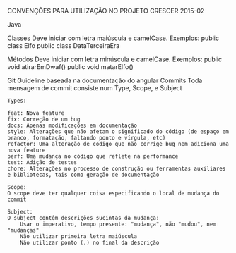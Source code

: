 CONVENÇÕES PARA UTILIZAÇÃO NO PROJETO CRESCER 2015-02

Java

Classes
	Deve iniciar com letra maiúscula e camelCase. Exemplos:
		public class Elfo
		public class DataTerceiraEra

Métodos
	Deve iniciar com letra minúscula e camelCase. Exemplos:
		public void atirarEmDwaf()
		public void matarElfo()

Git
	Guideline baseada na documentação do angular
Commits
	Toda mensagem de commit consiste num Type, Scope, e Subject

	Types:

	feat: Nova feature
	fix: Correção de um bug
	docs: Apenas modificações em documentação
	style: Alterações que não afetam o significado do código (de espaço em branco, formatação, faltando ponto e vírgula, etc)
	refactor: Uma alteração de código que não corrige bug nem adiciona uma nova feature
	perf: Uma mudança no código que reflete na performance
	test: Adição de testes
	chore: Alterações no processo de construção ou ferramentas auxiliares e bibliotecas, tais como geração de documentação

	Scope:
	O scope deve ter qualquer coisa especificando o local de mudança do commit

	Subject:
	O subject contêm descrições sucintas da mudança:
		Usar o imperativo, tempo presente: "mudança", não "mudou", nem "mudanças"
		Não utilizar primeira letra maiúscula
		Não utilizar ponto (.) no final da descrição 